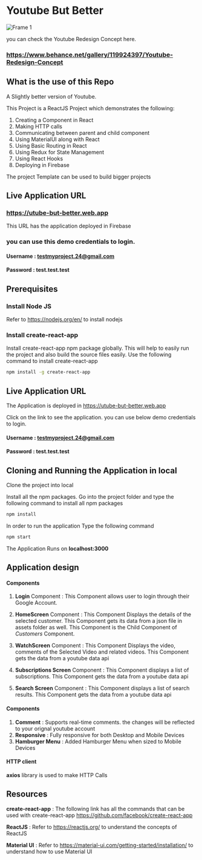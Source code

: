 # Youtube But Better

![Frame 1](https://user-images.githubusercontent.com/71606731/119213093-75632200-bada-11eb-86b1-c35454e01351.png)

you can check the Youtube Redesign Concept here. 
### https://www.behance.net/gallery/119924397/Youtube-Redesign-Concept 

## What is the use of this Repo

A Slightly better version of Youtube.<br>

This Project is a ReactJS Project which demonstrates the following: <br>
1. Creating a Component in React
2. Making HTTP calls
3. Communicating between parent and child component
4. Using MaterialUI along with React
5. Using Basic Routing in React
6. Using Redux for State Management
7. Using React Hooks
8. Deploying in Firebase

The project Template can be used to build bigger projects

## Live Application URL

### https://utube-but-better.web.app  
This URL has the application deployed in Firebase
### you can use this demo credentials to login.
#### Username : testmyproject.24@gmail.com
#### Password : test.test.test

## Prerequisites

### Install Node JS
Refer to https://nodejs.org/en/ to install nodejs

### Install create-react-app
Install create-react-app npm package globally. This will help to easily run the project and also build the source files easily. Use the following command to install create-react-app

```bash
npm install -g create-react-app
```
## Live Application URL

The Application is deployed in https://utube-but-better.web.app 

Click on the link to see the application. you can use below demo credentials to login.
#### Username : testmyproject.24@gmail.com
#### Password : test.test.test

## Cloning and Running the Application in local

Clone the project into local

Install all the npm packages. Go into the project folder and type the following command to install all npm packages

```bash
npm install
```

In order to run the application Type the following command

```bash
npm start
```

The Application Runs on **localhost:3000**

## Application design

#### Components
1. **Login** Component : This Component allows user to login through their Google Account.

2. **HomeScreen** Component : This Component Displays the details of the selected customer. This Component gets its data from a json file in assets folder as well. This Component is the Child Component of *Customers* Component.

3. **WatchScreen** Component : This Component Displays the video, comments of the Selected Video and related videos. This Component gets the data from a youtube data api

4. **Subscriptions Screen** Component : This Component displays a list of subscriptions. This Component gets the data from a youtube data api

5. **Search Screen** Component : This Component displays a list of search results. This Component gets the data from a youtube data api

#### Components
1. **Comment** : Supports real-time comments. the changes will be reflected to your orignal youtube account
2. **Responsive** : Fully responsive for both Desktop and Mobile Devices
3. **Hamburger Menu** : Added Hamburger Menu when sized to Mobile Devices

#### HTTP client

**axios** library is used to make HTTP Calls

## Resources

**create-react-app** : The following link has all the commands that can be used with create-react-app
https://github.com/facebook/create-react-app

**ReactJS** : Refer to https://reactjs.org/ to understand the concepts of ReactJS

**Material UI** : Refer to https://material-ui.com/getting-started/installation/ to understand how to use Material UI
